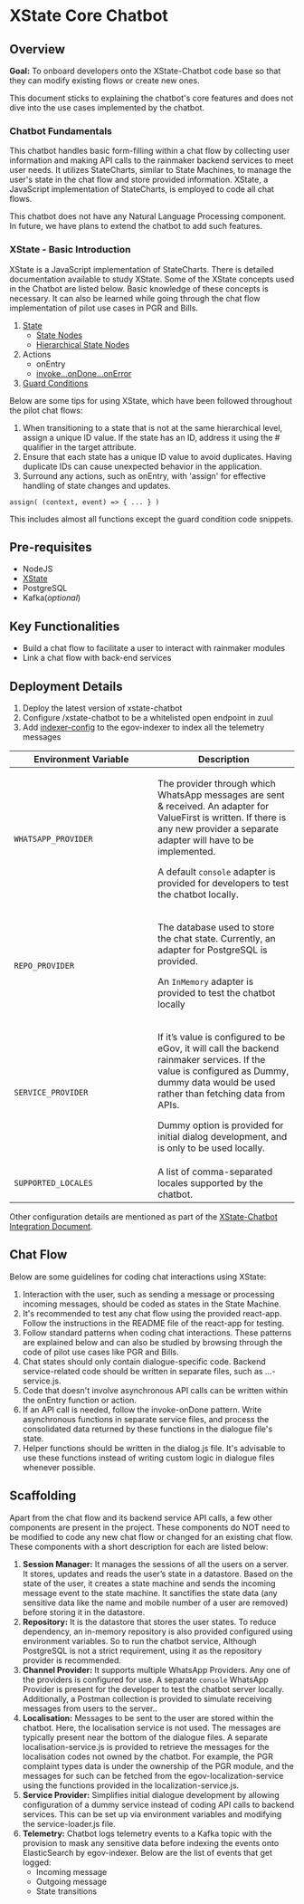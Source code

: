 # XState Core Chatbot

## Overview

**Goal:** To onboard developers onto the XState-Chatbot code base so that they can modify existing flows or create new ones.

This document sticks to explaining the chatbot's core features and does not dive into the use cases implemented by the chatbot.&#x20;

### Chatbot Fundamentals

This chatbot handles basic form-filling within a chat flow by collecting user information and making API calls to the rainmaker backend services to meet user needs. It utilizes StateCharts, similar to State Machines, to manage the user's state in the chat flow and store provided information. XState, a JavaScript implementation of StateCharts, is employed to code all chat flows.

This chatbot does not have any Natural Language Processing component. In future, we have plans to extend the chatbot to add such features.

### XState - Basic Introduction

XState is a JavaScript implementation of StateCharts. There is detailed documentation available to study XState. Some of the XState concepts used in the Chatbot are listed below. Basic knowledge of these concepts is necessary. It can also be learned while going through the chat flow implementation of pilot use cases in PGR and Bills.

1. [State](https://xstate.js.org/docs/guides/states.html)
   * [State Nodes](https://xstate.js.org/docs/guides/statenodes.html)
   * [Hierarchical State Nodes](https://xstate.js.org/docs/guides/hierarchical.html)
2. Actions
   * onEntry
   * [invoke…onDone…onError](https://xstate.js.org/docs/guides/communication.html#the-invoke-property)
3. [Guard Conditions](https://xstate.js.org/docs/guides/guards.html#guards-condition-functions)

Below are some tips for using XState, which have been followed throughout the pilot chat flows:

1. When transitioning to a state that is not at the same hierarchical level, assign a unique ID value. If the state has an ID, address it using the # qualifier in the target attribute.
2. Ensure that each state has a unique ID value to avoid duplicates. Having duplicate IDs can cause unexpected behavior in the application.
3. Surround any actions, such as onEntry, with 'assign' for effective handling of state changes and updates.

```
assign( (context, event) => { ... } )
```

This includes almost all functions except the guard condition code snippets.

## Pre-requisites

* NodeJS
* [XState](https://xstate.js.org/docs/)
* PostgreSQL
* Kafka(_optional_)

## Key Functionalities

* Build a chat flow to facilitate a user to interact with rainmaker modules
* Link a chat flow with back-end services

## Deployment Details

1. Deploy the latest version of xstate-chatbot
2. Configure /xstate-chatbot to be a whitelisted open endpoint in zuul
3. Add [indexer-config](https://github.com/egovernments/configs/blob/DEV/egov-indexer/chatbot-telemetry-v2.yaml) to the egov-indexer to index all the telemetry messages

<table><thead><tr><th width="238">Environment Variable</th><th>Description</th></tr></thead><tbody><tr><td><code>WHATSAPP_PROVIDER</code></td><td><p>The provider through which WhatsApp messages are sent &#x26; received. An adapter for ValueFirst is written. If there is any new provider a separate adapter will have to be implemented.</p><p>A default <code>console</code> adapter is provided for developers to test the chatbot locally.</p></td></tr><tr><td><code>REPO_PROVIDER</code></td><td><p>The database used to store the chat state. Currently, an adapter for PostgreSQL is provided.</p><p>An <code>InMemory</code> adapter is provided to test the chatbot locally</p></td></tr><tr><td><code>SERVICE_PROVIDER</code></td><td><p>If it’s value is configured to be eGov, it will call the backend rainmaker services. If the value is configured as Dummy, dummy data would be used rather than fetching data from APIs.</p><p>Dummy option is provided for initial dialog development, and is only to be used locally.</p></td></tr><tr><td><code>SUPPORTED_LOCALES</code></td><td>A list of comma-separated locales supported by the chatbot.</td></tr></tbody></table>

Other configuration details are mentioned as part of the [XState-Chatbot Integration Document](xstate-chatbot-integration-document.md).

## Chat Flow&#x20;

Below are some guidelines for coding chat interactions using XState:

1. Interaction with the user, such as sending a message or processing incoming messages, should be coded as states in the State Machine.
2. It's recommended to test any chat flow using the provided react-app. Follow the instructions in the README file of the react-app for testing.
3. Follow standard patterns when coding chat interactions. These patterns are explained below and can also be studied by browsing through the code of pilot use cases like PGR and Bills.
4. Chat states should only contain dialogue-specific code. Backend service-related code should be written in separate files, such as ...-service.js.
5. Code that doesn't involve asynchronous API calls can be written within the onEntry function or action.
6. If an API call is needed, follow the invoke-onDone pattern. Write asynchronous functions in separate service files, and process the consolidated data returned by these functions in the dialogue file's state.
7. Helper functions should be written in the dialog.js file. It's advisable to use these functions instead of writing custom logic in dialogue files whenever possible.

## Scaffolding

Apart from the chat flow and its backend service API calls, a few other components are present in the project. These components do NOT need to be modified to code any new chat flow or changed for an existing chat flow. These components with a short description for each are listed below:

1. **Session Manager:** It manages the sessions of all the users on a server. It stores, updates and reads the user’s state in a datastore. Based on the state of the user, it creates a state machine and sends the incoming message event to the state machine. It sanctifies the state data (any sensitive data like the name and mobile number of a user are removed) before storing it in the datastore.
2. **Repository:** It is the datastore that stores the user states. To reduce dependency, an in-memory repository is also provided configured using environment variables. So to run the chatbot service, Although PostgreSQL is not a strict requirement, using it as the repository provider is recommended.
3. **Channel Provider:** It supports multiple WhatsApp Providers. Any one of the providers is configured for use. A separate `console` WhatsApp Provider is present for the developer to test the chatbot server locally. Additionally, a Postman collection is provided to simulate receiving messages from users to the server..
4. **Localisation:** Messages to be sent to the user are stored within the chatbot. Here, the localisation service is not used. The messages are typically present near the bottom of the dialogue files. A separate localisation-service.js is provided to retrieve the messages for the localisation codes not owned by the chatbot. For example, the PGR complaint types data is under the ownership of the PGR module, and the messages for such can be fetched from the egov-localization-service using the functions provided in the localization-service.js.
5. **Service Provider:** Simplifies initial dialogue development by allowing configuration of a dummy service instead of coding API calls to backend services. This can be set up via environment variables and modifying the service-loader.js file.
6. **Telemetry:** Chatbot logs telemetry events to a Kafka topic with the provision to mask any sensitive data before indexing the events onto ElasticSearch by egov-indexer. Below are the list of events that get logged:
   * Incoming message
   * Outgoing message
   * State transitions
